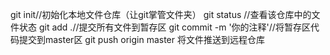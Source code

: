 git init//初始化本地文件仓库（让git掌管文件夹）
git status //查看该仓库中的文件状态
git add .//提交所有文件到暂存区
git commit -m '你的注释'//将暂存区代码提交到master区
git push origin master 将文件推送到远程仓库